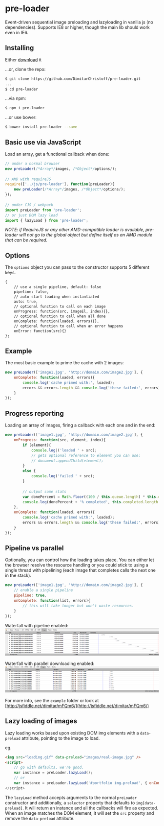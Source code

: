 pre-loader
==========

Event-driven sequential image preloading and lazyloading in vanilla js (no dependencies). Supports IE8 or higher, though the main lib should work even in IE6.

## Installing

Either [download](https://github.com/DimitarChristoff/pre-loader/releases) it

...or, clone the repo:
```sh
$ git clone https://github.com/DimitarChristoff/pre-loader.git
...
$ cd pre-loader
```

...via npm:
```sh
$ npm i pre-loader
```

...or use bower:

```sh
$ bower install pre-loader --save
```

## Basic use via JavaScript

Load an array, get a functional callback when done:

```javascript
// under a normal browser
new preLoader(/*Array*/images, /*Object*/options/);

// AMD with requireJS
require(['../js/pre-loader'], function(preLoader){
	new preLoader(/*Array*/images, /*Object*/options/);
});

// under CJS / webpack
import preLoader from 'pre-loader';
// or just DOM lazy load
import { lazyLoad } from 'pre-loader';
```

_NOTE: if RequireJS or any other AMD-compatible loader is available, pre-loader will not go to the global object but define
itself as an AMD module that can be required._


## Options

The `options` object you can pass to the constructor supports 5 different keys.

```
{
	// use a single pipeline, default: false
	pipeline: false,
	// auto start loading when instantiated
	auto: true,
	// optional function to call on each image
	onProgress: function(src, imageEl, index){},
	// optional function to call when all done
	onComplete: function(loaded, errors){},
	// optional function to call when an error happens
	onError: function(src){}
};
```

## Example

The most basic example to prime the cache with 2 images:

```javascript
new preLoader(['image1.jpg', 'http://domain.com/image2.jpg'], {
	onComplete: function(loaded, errors){
		console.log('cache primed with:', loaded);
		errors && errors.length && console.log('these failed:', errors);
	}
});
```

## Progress reporting

Loading an array of images, firing a callback with each one and in the end:

```javascript
new preLoader(['image1.jpg', 'http://domain.com/image2.jpg'], {
	onProgress: function(src, element, index){
		if (element){
			console.log|('loaded ' + src);
			// gets optional reference to element you can use:
			// document.appendChild(element);
		}
		else {
			console.log('failed ' + src);
		}

		// output some stats
		var donePercent = Math.floor((100 / this.queue.length) * this.completed.length);
		console.log(donePercent + '% completed', this.completed.length + this.errors.length + ' / ' + this.queue.length + ' done');
	},
	onComplete: function(loaded, errors){
		console.log('cache primed with:', loaded);
		errors && errors.length && console.log('these failed:', errors);
	}
});
```

## Pipeline vs parallel

Optionally, you can control how the loading takes place. You can either let the browser resolve the resource handling or you could stick to using a single thread with pipelining (each image that completes calls the next one in the stack).

```javascript
new preLoader(['image1.jpg', 'http://domain.com/image2.jpg'], {
	// enable a single pipeline
	pipeline: true,
	onComplete: function(list, errors){
		// this will take longer but won't waste resources.
	}
});
```

Waterfall with pipeline enabled:
![pipeline](example/images/pipeline-waterfall.jpg)

Waterfall with parallel downloading enabled:
![parallel](example/images/parallel-waterfall.jpg)



For more info, see the `example` folder or look at [http://jsfiddle.net/dimitar/mFQm6/](http://jsfiddle.net/dimitar/mFQm6/)

## Lazy loading of images

Lazy loading works based upon existing DOM img elements with a `data-preload` attribute, pointing to the image to load.

eg.

```html
<img src="loading.gif" data-preload="images/real-image.jpg" />
<script>
	// go with defaults, we're good.
	var instance = preLoader.lazyLoad();
	// or
	var instance = preLoader.lazyLoad('#portfolio img.preload', { onComplete: function(){ });
</script>
```

The `lazyLoad` method accepts arguments to the normal `preLoader` constructor and additionally, a `selector` property
that defaults to `img[data-preload]`. It will return an instance and all the callbacks will fire as expected. When
an image matches the DOM element, it will set the `src` property and remove the `data-preload` attribute.
